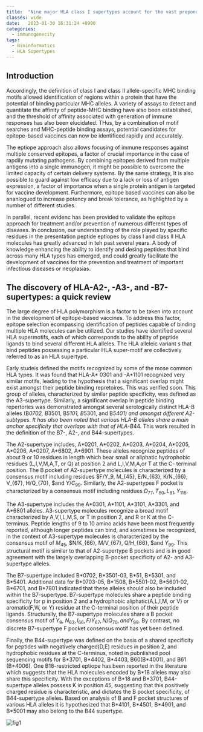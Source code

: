 ```yaml
---
title:  "Nine major HLA class I supertypes account for the vast preponderance of HLA-A and -B polymorphism"
classes: wide
date:   2023-01-30 16:31:24 +0900
categories: 
  - immunogenecity
tags:
  - Bioinformatics
  - HLA Supertypes
---
```


## Introduction

Accordingly, the definition of class I and class II allele-specific MHC binding motifs allowed identification of regions within a protein that have the potential of binding particular MHC alleles. A variety of assays to detect and quantitate the affinity of peptide-MHC binding have also been established, and the threshold of affinity associated with generation of immune responses has also been elucidated. THus, by a combination of motif searches and MHC-peptide binding assays, potential candidates for epitope-based vaccines can now be identificed rapidly and accurately.

The eptiope approach also allows focusing of immune responses against multiple conserved epitopes, a factor of crucial importance in the case of rapdily mutating pathogens. By combining epitopes derived from multiple antigens into a single immunogen, it might be possible to overcome the limited capacity of certain delivery systems. By the same strategy, It is also possible to guard against low efficacy due to a lack or loss of antigen expression, a factor of importance when a single protein antigen is targeted for vaccine development. Furthermore, epitope based vaccines can also be ananlogued to increase potency and break tolerance, as highlighted by a number of different studies.

In parallel, recent evidenc has been provided to validate the epitope approach for treatment and/or prevention of numerous different types of diseases. In conclusion, our understanding of the role played by specific residues in the presentation peptide eptiopes by class I and class II HLA molecules has greatly advanced in teh past several years. A body of knowledge enhancing the ability to identify and desing peptides that bind across many HLA types has emerged, and could greatly facilitate the development of vaccines for the prevention and treatment of important infectious diseases or neoplasias.

## The discovery of HLA-A2-, -A3-, and -B7-supertypes: a quick review

The large degree of HLA polymorphism is a factor to be taken into account in the development of epitope-based vaccines. To address this factor, epitope selection ecompassing identification of peptides capable of binding multiple HLA molecules can be utilized. Our studies have identified several HLA supermotifs, each of which corresponds to the ability of peptide ligands to bind several different HLA alleles. The HLA alleleic variant s that bind peptides possessing a particular HLA super-motif are collectively referred to as an HLA supertype.

Early studeis defined the motifs recognized by some of the mose common HLA types. It was found that HLA-A\* 0301 and -A\*1101 recognized very similar motifs, leading to the hypothesis that a significant overlap might exist amongst their peptide binding repretoires. This was verified soon. This group of alleles, characterized by similar peptide specificity, was defined as the A3-supertype. Similarly, a significant overlap in peptide binding repertories was demonstrated amongst several serologically distinct HLA-B alleles (B*0702, B*3501, B*5101, B*5301, and B*5401) and amongst different A2-subtypes. It has also been noted that various HLA-B alleles share a main anchor specificity that overlaps with that of HLA-B*44. This work resulted in the definition of the B7-, A2-, and B44-supertypes.

The A2-supertype includes, A\*0201, A\*0202, A\*0203, A\*0204, A\*0205, A\*0206, A\*0207, A\*6802, A\*6901. These alleles recognize peptides of about 9 or 10 residues in length which bear small or aliphatic hydrophobic residues (L,I,V,M,A,T, or Q) at position 2 and L,I,V,M,A,or T at the C- terminal position. The B pocket of A2-supertype molecules is characterized by a consensus motif including residues $F/Y_9, M_{45}, E/N_{63}, K/N_{66}, V_{67}, H/Q_{70}, $and $Y/C_{99}$. Similarly, the A2-supertypes F pocket is characterized by a consensus motif including residues $D_{77}, T_{80}, L_{81}, Y_{116}$.

The A3-supertype includes the A\*0301, A\*1101, A\*3101, A\*3301, and A\*6801 alleles. A3-supertype molecules recognize a broad motif characterized by A,V,I,L,M,S, or T in position 2, and R or K at the C-terminus. Peptide lengths of 9 to 10 amino acids have been most frequently reported, although longer peptides can bind, and sometimes be recognized, in the context of A3-supertype molecules is characterized by the consensus motif of $M_{45}$, $N/K_{66}, M/V_{67}, Q/H_{66}, $and $Y_{99}$. This structural motif is similar to that of A2-supertype B pockets and is in good agreement with the largely overlapping B-pocket specificity of A2- and A3-supertype alleles.

The B7-supertype included B\*0702, B\*3501-03, B\*51, B\*5301, and B\*5401. Additional data for B\*0703-05, B\*1508, B\*5501-02, B\*5601-02, B\*6701, and B\*7801 indicated that these alleles should also be included within the B7-supertype. B7-supertype molecules share a peptide binding specificity for p in position 2 and a hydrophobic aliphatic(A,L,I,M, or V) or aromatic(F,W, or Y) residue at the C-terminal position of their peptide ligands. Structurally, the B7-supertype molecules share a B pocket consensus motif of $Y_9$, $N_{63}, I_{66}, F/Y_{67}, N/Q_{70}, and Y_{99}$. By contrast, no discrete B7-supertype F pocket consensus motif has yet been defined.

Finally, the B44-supertype was defined on the basis of a shared specificity for peptides with negatively charged(D,E) residues in position 2, and hydrophobic residues at the C-terminus, noted in pubnlished pool sequencing motifs for B\*3701, B\*4402, B\*4403, B60(B\*4001), and B61 (B\*4006). One B18-restricted eptiope has been reported in the literature which suggests that the HLA molecules encoded by B\*18 alleles may also share this specificity. With the exceptions of B\*18 and B\*3701, B44-supertype alleles possess K in position 45, suggesting that this positively charged residue is characteristic, and dictates the B pocket specificity, of B44-supertype alleles. Based on analysis of B and F pocket structures of various HLA alleles it is hypothesized that B\*4101, B\*4501, B\*4901, and B\*5001 may also belong to the B44 supertype.

![fig1](https://jasonkim8652.github.io/assets/images/Supertype_1.png)

